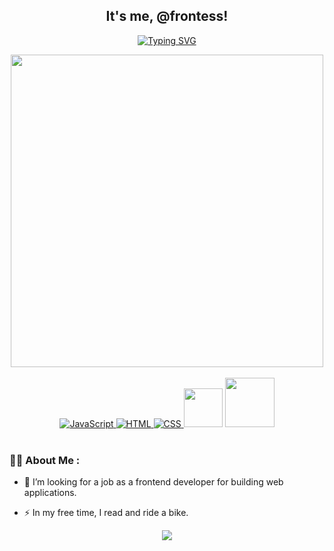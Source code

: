 <div id="header" align="center"> 
  <h2>It's me, @frontess!</h2>
  
[![Typing SVG](https://readme-typing-svg.herokuapp.com?color=%2336BCF7&lines=+👋+Marina+-+frontend+developer)](https://git.io/typing-svg)

</div>

<div id="giphy" align="center">
  <img src="https://media.giphy.com/media/v1.Y2lkPTc5MGI3NjExOXU3a3BqY29zcGliN215c3FtdHh3aXdqMTdubnhndzUxMHFrNmdrYiZlcD12MV9pbnRlcm5hbF9naWZfYnlfaWQmY3Q9Zw/L1R1tvI9svkIWwpVYr/giphy.gif" width="500"/>
</div>
<br>
<div id="badges" align="center">
  <a href="https://www.javascript.com/" target="_blank">
    <img src="https://img.shields.io/badge/JavaScript-%23F7DF1E.svg?style=flat-square&logo=javascript&logoColor=black" alt="JavaScript">
  </a>
  <a href="https://html.com/" target="_blank">
    <img src="https://img.shields.io/badge/HTML-%23E34F26.svg?style=flat-square&logo=html5&logoColor=white" alt="HTML">
  </a>
  <a href="https://www.w3.org/Style/CSS/Overview.en.html" target="_blank">
    <img src="https://img.shields.io/badge/CSS-%231572B6.svg?style=flat-square&logo=css3&logoColor=white" alt="CSS">
  </a>
  
  <img src="https://img.shields.io/badge/vuejs-%2335495e.svg?style=for-the-badge&logo=vuedotjs&logoColor=%234FC08D)" width="62"/>
  <img src="https://img.shields.io/badge/gitlab%20ci-%23181717.svg?style=for-the-badge&logo=gitlab&logoColor=white)" width="79"/>
      
</div>
<br>

  ### :woman_technologist: About Me :

- :telescope: I’m looking for a job as a frontend developer for building web applications.

- :zap: In my free time, I read and ride a bike.

<div id="" align="center">

![](http://github-profile-summary-cards.vercel.app/api/cards/repos-per-language?username=frontess&theme=default)
</div>

<div id="" align="center">
  <img src="https://komarev.com/ghpvc/?username=frontess&style=flat-square&color=blue" alt=""/>
  </div>
